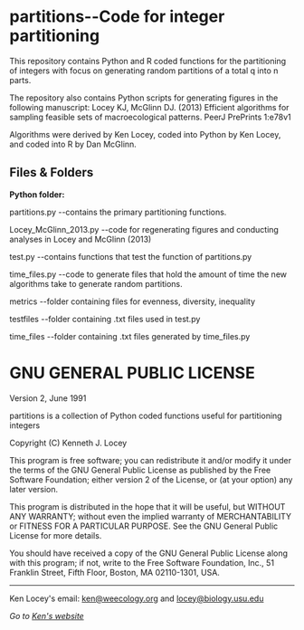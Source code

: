partitions--Code for integer partitioning
=========================================

This repository contains Python and R coded functions for the partitioning of integers with focus on generating random partitions of a total q into n parts.

The repository also contains Python scripts for generating figures in the following manuscript:
Locey KJ, McGlinn DJ. (2013) Efficient algorithms for sampling feasible sets of macroecological patterns. PeerJ PrePrints 1:e78v1

Algorithms were derived by Ken Locey, coded into Python by Ken Locey,
and coded into R by Dan McGlinn.

Files & Folders
---------------
**Python folder:**

partitions.py --contains the primary partitioning functions.

Locey\_McGlinn\_2013.py --code for regenerating figures and conducting analyses in Locey and McGlinn (2013)

test.py --contains functions that test the function of partitions.py

time_files.py --code to generate files that hold the amount of time the new algorithms take to generate random partitions.

metrics --folder containing files for evenness, diversity, inequality 

testfiles --folder containing .txt files used in test.py

time_files --folder containing .txt files generated by time_files.py

GNU GENERAL PUBLIC LICENSE
==========================
Version 2, June 1991

partitions is a collection of Python coded functions useful for
partitioning integers

Copyright (C) Kenneth J. Locey

This program is free software; you can redistribute it and/or
modify it under the terms of the GNU General Public License
as published by the Free Software Foundation; either version 2
of the License, or (at your option) any later version.

This program is distributed in the hope that it will be useful,
but WITHOUT ANY WARRANTY; without even the implied warranty of
MERCHANTABILITY or FITNESS FOR A PARTICULAR PURPOSE.  See the
GNU General Public License for more details.

You should have received a copy of the GNU General Public License
along with this program; if not, write to the Free Software
Foundation, Inc., 51 Franklin Street, Fifth Floor, Boston, MA  02110-1301, USA.

-------------------
Ken Locey's email: ken@weecology.org and locey@biology.usu.edu

*Go to [Ken's website](http://kenlocey.weecology.org)*
